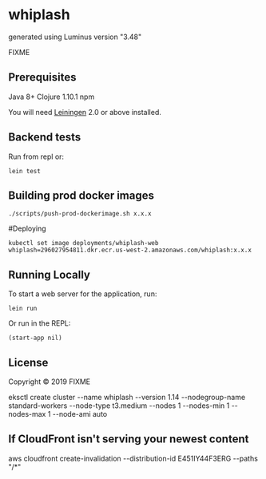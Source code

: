# whiplash

generated using Luminus version "3.48"

FIXME

## Prerequisites
Java 8+
Clojure 1.10.1
npm

You will need [Leiningen][1] 2.0 or above installed.

[1]: https://github.com/technomancy/leiningen


## Backend tests
Run from repl or:

    lein test

## Building prod docker images

    ./scripts/push-prod-dockerimage.sh x.x.x
    
#Deploying

    kubectl set image deployments/whiplash-web whiplash=296027954811.dkr.ecr.us-west-2.amazonaws.com/whiplash:x.x.x

## Running Locally

To start a web server for the application, run:

    lein run 

Or run in the REPL:

    (start-app nil)

## License

Copyright © 2019 FIXME

eksctl create cluster --name whiplash --version 1.14 --nodegroup-name standard-workers --node-type t3.medium --nodes 1 --nodes-min 1 --nodes-max 1 --node-ami auto

## If CloudFront isn't serving your newest content
aws cloudfront create-invalidation --distribution-id E451IY44F3ERG --paths "/*"
